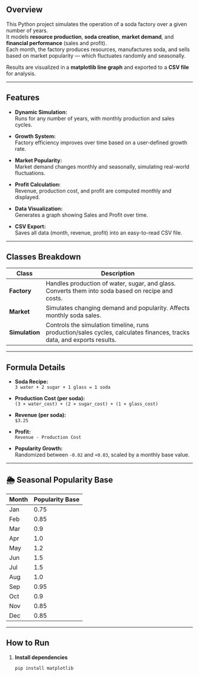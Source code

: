 ## Overview
This Python project simulates the operation of a soda factory over a given number of years.  
It models **resource production**, **soda creation**, **market demand**, and **financial performance** (sales and profit).  
Each month, the factory produces resources, manufactures soda, and sells based on market popularity — which fluctuates randomly and seasonally.

Results are visualized in a **matplotlib line graph** and exported to a **CSV file** for analysis.

---

## Features

-  **Dynamic Simulation:**  
  Runs for any number of years, with monthly production and sales cycles.

- **Growth System:**  
  Factory efficiency improves over time based on a user-defined growth rate.

-  **Market Popularity:**  
  Market demand changes monthly and seasonally, simulating real-world fluctuations.

-  **Profit Calculation:**  
  Revenue, production cost, and profit are computed monthly and displayed.

-  **Data Visualization:**  
  Generates a graph showing Sales and Profit over time.

-  **CSV Export:**  
  Saves all data (month, revenue, profit) into an easy-to-read CSV file.

---

##  Classes Breakdown

| Class | Description |
|--------|--------------|
| **Factory** | Handles production of water, sugar, and glass. Converts them into soda based on recipe and costs. |
| **Market** | Simulates changing demand and popularity. Affects monthly soda sales. |
| **Simulation** | Controls the simulation timeline, runs production/sales cycles, calculates finances, tracks data, and exports results. |

---

## Formula Details

- **Soda Recipe:**  
  `3 water + 2 sugar + 1 glass = 1 soda`

- **Production Cost (per soda):**  
  `(3 × water_cost) + (2 × sugar_cost) + (1 × glass_cost)`

- **Revenue (per soda):**  
  `$3.25`

- **Profit:**  
  `Revenue - Production Cost`

- **Popularity Growth:**  
  Randomized between `-0.02` and `+0.03`, scaled by a monthly base value.

---

## 🌦 Seasonal Popularity Base

| Month | Popularity Base |
|--------|----------------|
| Jan | 0.75 |
| Feb | 0.85 |
| Mar | 0.9 |
| Apr | 1.0 |
| May | 1.2 |
| Jun | 1.5 |
| Jul | 1.5 |
| Aug | 1.0 |
| Sep | 0.95 |
| Oct | 0.9 |
| Nov | 0.85 |
| Dec | 0.85 |

---

## How to Run

1. **Install dependencies**
   ```bash
   pip install matplotlib
